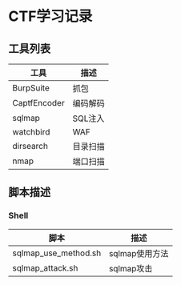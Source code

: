 # CTF学习记录

## 工具列表

| 工具         | 描述     |
| ------------ | -------- |
| BurpSuite    | 抓包     |
| CaptfEncoder | 编码解码 |
| sqlmap       | SQL注入  |
| watchbird    | WAF      |
| dirsearch    | 目录扫描 |
| nmap         | 端口扫描 |

## 脚本描述

### Shell

| 脚本                 | 描述           |
| -------------------- | -------------- |
| sqlmap_use_method.sh | sqlmap使用方法 |
| sqlmap_attack.sh     | sqlmap攻击     |